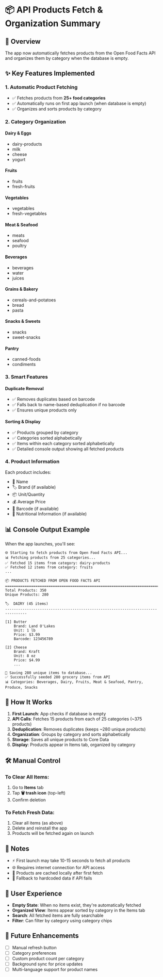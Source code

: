 # 📦 API Products Fetch & Organization Summary

## 🎯 Overview
The app now automatically fetches products from the Open Food Facts API and organizes them by category when the database is empty.

## ✨ Key Features Implemented

### 1. **Automatic Product Fetching**
- ✅ Fetches products from **25+ food categories**
- ✅ Automatically runs on first app launch (when database is empty)
- ✅ Organizes and sorts products by category

### 2. **Category Organization**

#### **Dairy & Eggs**
- dairy-products
- milk
- cheese  
- yogurt

#### **Fruits**
- fruits
- fresh-fruits

#### **Vegetables**
- vegetables
- fresh-vegetables

#### **Meat & Seafood**
- meats
- seafood
- poultry

#### **Beverages**
- beverages
- water
- juices

#### **Grains & Bakery**
- cereals-and-potatoes
- bread
- pasta

#### **Snacks & Sweets**
- snacks
- sweet-snacks

#### **Pantry**
- canned-foods
- condiments

### 3. **Smart Features**

#### **Duplicate Removal**
- ✅ Removes duplicates based on barcode
- ✅ Falls back to name-based deduplication if no barcode
- ✅ Ensures unique products only

#### **Sorting & Display**
- ✅ Products grouped by category
- ✅ Categories sorted alphabetically
- ✅ Items within each category sorted alphabetically
- ✅ Detailed console output showing all fetched products

### 4. **Product Information**
Each product includes:
- 📝 Name
- 🏷️ Brand (if available)
- 📦 Unit/Quantity
- 💰 Average Price
- 🔢 Barcode (if available)
- 🥗 Nutritional Information (if available)

## 📊 Console Output Example

When the app launches, you'll see:
```
🌐 Starting to fetch products from Open Food Facts API...
📊 Fetching products from 25 categories...
✅ Fetched 15 items from category: dairy-products
✅ Fetched 12 items from category: fruits
...

📦 PRODUCTS FETCHED FROM OPEN FOOD FACTS API
================================================================================
Total Products: 350
Unique Products: 280

🏷️  DAIRY (45 items)
--------------------------------------------------------------------------------

[1] Butter
    Brand: Land O'Lakes
    Unit: 1 lb
    Price: $3.99
    Barcode: 123456789

[2] Cheese
    Brand: Kraft
    Unit: 8 oz
    Price: $4.99
    ...

💾 Saving 280 unique items to database...
✅ Successfully seeded 280 grocery items from API
📊 Categories: Beverages, Dairy, Fruits, Meat & Seafood, Pantry, Produce, Snacks
```

## 🔄 How It Works

1. **First Launch**: App checks if database is empty
2. **API Calls**: Fetches 15 products from each of 25 categories (~375 products)
3. **Deduplication**: Removes duplicates (keeps ~280 unique products)
4. **Organization**: Groups by category and sorts alphabetically
5. **Storage**: Saves all unique products to Core Data
6. **Display**: Products appear in Items tab, organized by category

## 🛠️ Manual Control

### To Clear All Items:
1. Go to **Items** tab
2. Tap **🗑️ trash icon** (top-left)
3. Confirm deletion

### To Fetch Fresh Data:
1. Clear all items (as above)
2. Delete and reinstall the app
3. Products will be fetched again on launch

## 📝 Notes

- ⚡ First launch may take 10-15 seconds to fetch all products
- 🌐 Requires internet connection for API access
- 💾 Products are cached locally after first fetch
- 🔄 Fallback to hardcoded data if API fails

## 🎨 User Experience

- **Empty State**: When no items exist, they're automatically fetched
- **Organized View**: Items appear sorted by category in the Items tab
- **Search**: All fetched items are fully searchable
- **Filter**: Can filter by category using category chips

## 🚀 Future Enhancements

- [ ] Manual refresh button
- [ ] Category preferences
- [ ] Custom product count per category
- [ ] Background sync for price updates
- [ ] Multi-language support for product names

